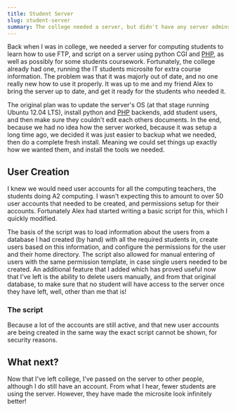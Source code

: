 ```yaml
---
title: Student Server
slug: student-server
summary: The college needed a server, but didn't have any server admins
---
```


Back when I was in college, we needed a server for computing students to learn how to use FTP, and script on a server using python CGI and [PHP](http://eev.ee/blog/2012/04/09/php-a-fractal-of-bad-design/#an-analogy), as well as possibly for some students coursework. Fortunately, the college already had one, running the IT students microsite for extra course information. The problem was that it was majorly out of date, and no one really new how to use it properly. It was up to me and my friend Alex to bring the server up to date, and get it ready for the students who needed it.

The original plan was to update the server's OS (at that stage running Ubuntu 12.04 LTS), install python and [PHP](http://eev.ee/blog/2012/04/09/php-a-fractal-of-bad-design/#an-analogy) backends, add student users, and then make sure they couldn't edit each others documents. In the end, because we had no idea how the server worked, because it was setup a long time ago, we decided it was just easier to backup what we needed, then do a complete fresh install. Meaning we could set things up exactly how we wanted them, and install the tools we needed.

## User Creation
I knew we would need user accounts for all the computing teachers, the students doing A2 computing. I wasn't expecting this to amount to over 50 user accounts that needed to be created, and permissions setup for their accounts. Fortunately Alex had started writing a basic script for this, which I quickly modified.

The basis of the script was to load information about the users from a database I had created (by hand) with all the required students in, create users based on this information, and configure the permissions for the user and their home directory. The script also allowed for manual entering of users with the same permission template, in case single users needed to be created. An additional feature that I added which has proved useful now that I've left is the ability to delete users manually, and from that original database, to make sure that no student will have access to the server once they have left, well, other than me that is!

### The script
Because a lot of the accounts are still active, and that new user accounts are being created in the same way the exact script cannot be shown, for security reasons.

## What next?
Now that I've left college, I've passed on the server to other people, although I do still have an account. From what I hear, fewer students are using the server. However, they have made the microsite look infinitely better!

